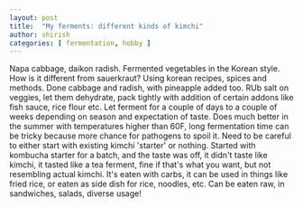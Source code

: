 ```yaml
---
layout: post
title:  "My ferments: different kinds of kimchi"
author: shirish
categories: [ fermentation, hobby ]
---
```


Napa cabbage, daikon radish. Fermented vegetables in the Korean style. How is it different from sauerkraut? Using korean recipes, spices and methods. Done cabbage and radish, with pineapple added too. RUb salt on veggies, let them dehydrate, pack tightly with addition of certain addons like fish sauce, rice flour etc. Let ferment for a couple of days to a couple of weeks depending on season and expectation of taste. Does much better in the summer with temperatures higher than 60F, long fermentation time can be tricky because more chance for pathogens to spoil it. Need to be careful to either start with existing kimchi 'starter' or nothing. Started with kombucha starter for a batch, and the taste was off, it didn't taste like kimchi, it tasted like a tea ferment, fine if that's what you want, but not resembling actual kimchi. It's eaten with carbs, it can be used in things like fried rice, or eaten as side dish for rice, noodles, etc. Can be eaten raw, in sandwiches, salads,  diverse usage!
